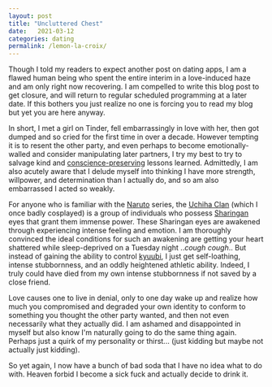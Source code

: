 ```yaml
---
layout: post
title: "Uncluttered Chest"
date:   2021-03-12
categories: dating
permalink: /lemon-la-croix/
---
```



Though I told my readers to expect another post on dating apps, I am a flawed human being who spent the entire interim in a love-induced haze and am only right now recovering.  I am compelled to write this blog post to get closure, and will return to regular scheduled programming at a later date.   If this bothers you just realize no one is forcing you to read my blog but yet you are here anyway.

In short, I met a girl on Tinder, fell embarrassingly in love with her, then got dumped and so cried for the first time in over a decade.  However tempting it is to resent the other party, and even perhaps to become emotionally-walled and consider manipulating later partners, I try my best to try to salvage kind and [conscience-preserving][5] lessons learned.  Admittedly, I am also acutely aware that I delude myself into thinking I have more strength, willpower, and determination than I actually do, and so am also embarrassed I acted so weakly.

For anyone who is familiar with the [Naruto][1] series, the [Uchiha Clan][2] (which I once badly cosplayed) is a group of individuals who possess [Sharingan][3] eyes that grant them immense power.  These Sharingan eyes are awakened through experiencing intense feeling and emotion.  I am thoroughly convinced the ideal conditions for such an awakening are getting your heart shattered while sleep-deprived on a Tuesday night ..*cough cough*..  But instead of gaining the ability to control [kyuubi][4], I just get self-loathing, intense stubbornness, and an oddly heightened athletic ability.  Indeed, I truly could have died from my own intense stubbornness if not saved by a close friend.

Love causes one to live in denial, only to one day wake up and realize how much you compromised and degraded your own identity to conform to something you thought the other party wanted,  and then not even necessarily what they actually did.  I am ashamed and disappointed in myself but also know I'm naturally going to do the same thing again.  Perhaps just a quirk of my personality or thirst... (just kidding but maybe not actually just kidding).


So yet again, I now have a bunch of bad soda that I have no idea what to do with.  Heaven forbid I become a sick fuck and actually decide to drink it.

[1]: https://naruto.fandom.com/wiki/Narutopedia
[2]: https://naruto.fandom.com/wiki/Uchiha_Clan
[3]: https://naruto.fandom.com/wiki/Sharingan
[4]: https://naruto.fandom.com/wiki/Kurama
[5]: ../dating-advice/